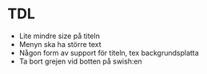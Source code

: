 # TDL

+ Lite mindre size på titeln
+ Menyn ska ha större text
+ Någon form av support för titeln, tex backgrundsplatta
+ Ta bort grejen vid botten på swish:en